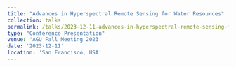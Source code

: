 ```yaml
---
title: "Advances in Hyperspectral Remote Sensing for Water Resources"
collection: talks
permalink: /talks/2023-12-11-advances-in-hyperspectral-remote-sensing-for-water
type: "Conference Presentation"
venue: 'AGU Fall Meeting 2023'
date: '2023-12-11'
location: 'San Francisco, USA'
---
```

